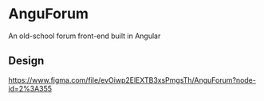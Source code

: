 # AnguForum
An old-school forum front-end built in Angular

## Design
https://www.figma.com/file/evOiwp2ElEXTB3xsPmgsTh/AnguForum?node-id=2%3A355
